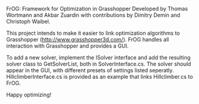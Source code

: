 FrOG: Framework for Optimization in Grasshopper
Developed by Thomas Wortmann and Akbar Zuardin with contributions by Dimitry Demin and Christoph Waibel.

This project intends to make it easier to link optimization algorithms to Grasshopper (http://www.grasshopper3d.com/).
FrOG handles all interaction with Grasshopper and provides a GUI. 

To add a new solver, implement the ISolver interface and add the resulting solver class to GetSolverList, both in SolverInterface.cs.
The solver should appear in the GUI, with different presets of settings listed seperatly.
HillclimberInterface.cs is provided as an example that links Hillclimber.cs to FrOG.

Happy optimizing!
